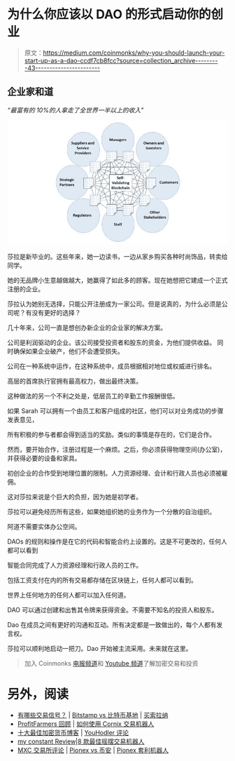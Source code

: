 # 为什么你应该以 DAO 的形式启动你的创业

> 原文：<https://medium.com/coinmonks/why-you-should-launch-your-start-up-as-a-dao-ccdf7cb8fcc?source=collection_archive---------43----------------------->

## 企业家和道

*“最富有的 10%的人拿走了全世界一半以上的收入”*

![](img/b428c470e59c2eb6c3594058878ab856.png)

莎拉是新毕业的。这些年来，她一边读书，一边从家乡购买各种时尚饰品，转卖给同学。

她的无品牌小生意越做越大，她赢得了如此多的顾客。现在她想把它建成一个正式注册的企业。

莎拉认为她别无选择，只能公开注册成为一家公司。但是说真的，为什么必须是公司呢？有没有更好的选择？

几十年来，公司一直是想创办新企业的企业家的解决方案。

公司是利润驱动的企业。该公司接受投资者和股东的资金，为他们提供收益。
同时确保如果企业破产，他们不会遭受损失。

公司在一种系统中运作，在这种系统中，成员根据相对地位或权威进行排名。

高层的首席执行官拥有最高权力，做出最终决策。

这种做法的另一个不利之处是，低层员工的辛勤工作报酬很低。

如果 Sarah 可以拥有一个由员工和客户组成的社区，他们可以对业务成功的步骤发表意见，

所有积极的参与者都会得到适当的奖励。类似的事情是存在的，它们是合作。

然而，要开始合作，注册过程是一个麻烦。之后，你必须获得物理空间(办公室)，并获得必要的设备和家具。

初创企业的合作受到地理位置的限制。人力资源经理、会计和行政人员也必须被雇佣。

这对莎拉来说是个巨大的负担，因为她是初学者。

莎拉可以避免经历所有这些，如果她组织她的业务作为一个分散的自治组织。

阿道不需要实体办公空间。

DAOs 的规则和操作是在它的代码和智能合约上设置的。这是不可更改的，任何人都可以看到

智能合同完成了人力资源经理和行政人员的工作。

包括工资支付在内的所有交易都存储在区块链上，任何人都可以看到。

世界上任何地方的任何人都可以加入任何道。

DAO 可以通过创建和出售其令牌来获得资金。不需要不知名的投资人和股东。

Dao 在成员之间有更好的沟通和互动。所有决定都是一致做出的，每个人都有发言权。

莎拉可以顺利地启动一把刀。Dao 开始被主流采用。未来就在这里。

> 加入 Coinmonks [电报频道](https://t.me/coincodecap)和 [Youtube 频道](https://www.youtube.com/c/coinmonks/videos)了解加密交易和投资

# 另外，阅读

*   [有哪些交易信号？](https://coincodecap.com/trading-signal) | [Bitstamp vs 比特币基地](https://coincodecap.com/bitstamp-coinbase) | [买索拉纳](https://coincodecap.com/buy-solana)
*   [ProfitFarmers 回顾](https://coincodecap.com/profitfarmers-review) | [如何使用 Cornix 交易机器人](https://coincodecap.com/cornix-trading-bot)
*   [十大最佳加密货币博客](https://coincodecap.com/best-cryptocurrency-blogs) | [YouHodler 评论](https://coincodecap.com/youhodler-review)
*   [my constant Review](https://coincodecap.com/myconstant-review)|[8 款最佳摇摆交易机器人](https://coincodecap.com/best-swing-trading-bots)
*   [MXC 交易所评论](/coinmonks/mxc-exchange-review-3af0ec1cba8c) | [Pionex vs 币安](https://coincodecap.com/pionex-vs-binance) | [Pionex 套利机器人](https://coincodecap.com/pionex-arbitrage-bot)